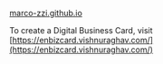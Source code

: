 [marco-zzi.github.io](https://marco-zzi.github.io)


To create a Digital Business Card, visit
[https://enbizcard.vishnuraghav.com/](https://enbizcard.vishnuraghav.com/)

